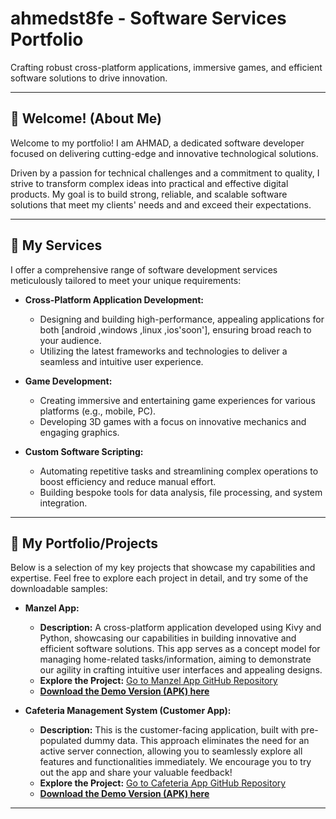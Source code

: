 # ahmedst8fe - Software Services Portfolio

Crafting robust cross-platform applications, immersive games, and efficient software solutions to drive innovation.

---

## 👋 Welcome! (About Me)

Welcome to my portfolio! I am AHMAD, a dedicated software developer focused on delivering cutting-edge and innovative technological solutions.

Driven by a passion for technical challenges and a commitment to quality, I strive to transform complex ideas into practical and effective digital products. My goal is to build strong, reliable, and scalable software solutions that meet my clients' needs and and exceed their expectations.

---

## 🚀 My Services

I offer a comprehensive range of software development services meticulously tailored to meet your unique requirements:

* **Cross-Platform Application Development:**
    * Designing and building high-performance, appealing applications for both [android ,windows ,linux ,ios'soon'], ensuring broad reach to your audience.
    * Utilizing the latest frameworks and technologies to deliver a seamless and intuitive user experience.

* **Game Development:**
    * Creating immersive and entertaining game experiences for various platforms (e.g., mobile, PC).
    * Developing 3D games with a focus on innovative mechanics and engaging graphics.

* **Custom Software Scripting:**
    * Automating repetitive tasks and streamlining complex operations to boost efficiency and reduce manual effort.
    * Building bespoke tools for data analysis, file processing, and system integration.

---

## 🌟 My Portfolio/Projects

Below is a selection of my key projects that showcase my capabilities and expertise. Feel free to explore each project in detail, and try some of the downloadable samples:

* **Manzel App:**
    * **Description:** A cross-platform application developed using Kivy and Python, showcasing our capabilities in building innovative and efficient software solutions. This app serves as a concept model for managing home-related tasks/information, aiming to demonstrate our agility in crafting intuitive user interfaces and appealing designs.
    * **Explore the Project:** [Go to Manzel App GitHub Repository](https://github.com/ahmed8fre/manzel-app.git)
    * **[Download the Demo Version (APK) here](https://github.com/ahmed8fre/manzel-app/releases/download/manzel-app-demo/manzel-0.1.apk)**

* **Cafeteria Management System (Customer App):**
    * **Description:** This is the customer-facing application, built with pre-populated dummy data. This approach eliminates the need for an active server connection, allowing you to seamlessly explore all features and functionalities immediately. We encourage you to try out the app and share your valuable feedback!
    * **Explore the Project:** [Go to Cafeteria App GitHub Repository](https://github.com/ahmed8fre/cafeteria-app.git)
    * **[Download the Demo Version (APK) here](https://github.com/ahmed8fre/cafeteria-app/releases/download/0.0.1/cafeteria-0.1-arm64-v8a_armeabi-v7a-debug.apk)**

---
